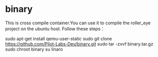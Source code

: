 # binary
This is cross compile container.You can use it to compile the roller_eye project on the ubuntu host.
Follow these steps：

sudo apt-get install qemu-user-static
sudo git clone https://github.com/Pilot-Labs-Dev/binary.git
sudo tar -zxvf binary.tar.gz
sudo chroot binary
su linaro
